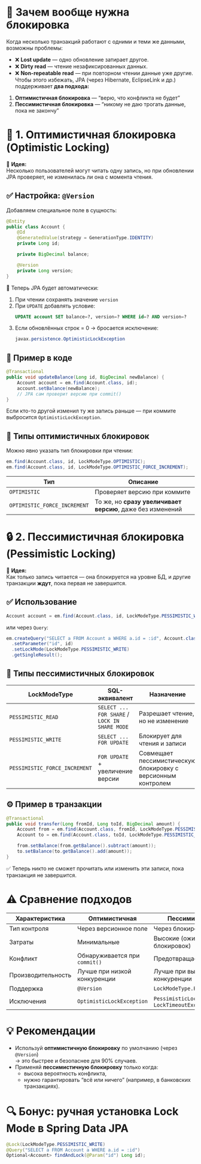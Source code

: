 # 🧠 Зачем вообще нужна блокировка
Когда несколько транзакций работают с одними и теми же данными, возможны проблемы:
- ❌ **Lost update** — одно обновление затирает другое.
- ❌ **Dirty read** — чтение незафиксированных данных.
- ❌ **Non-repeatable read** — при повторном чтении данные уже другие.
Чтобы этого избежать, JPA (через Hibernate, EclipseLink и др.) поддерживает **два подхода:**
1. **Оптимистичная блокировка** — “верю, что конфликта не будет”
2. **Пессимистичная блокировка** — “никому не даю трогать данные, пока не закончу”
# 🧩 1. Оптимистичная блокировка (Optimistic Locking)
📌 **Идея:**  
Несколько пользователей могут читать одну запись, но при обновлении JPA проверяет, не изменилась ли она с момента чтения.
## ✅ Настройка: `@Version`
Добавляем специальное поле в сущность:
```java
@Entity
public class Account {
    @Id
    @GeneratedValue(strategy = GenerationType.IDENTITY)
    private Long id;

    private BigDecimal balance;

    @Version
    private Long version;
}
```
🧠 Теперь JPA будет автоматически:
1. При чтении сохранять значение `version`
2. При `UPDATE` добавлять условие:
    ```sql
    UPDATE account SET balance=?, version=? WHERE id=? AND version=?
    ```
3. Если обновлённых строк = 0 → бросается исключение:
    ```java
    javax.persistence.OptimisticLockException
    ```
## 🔧 Пример в коде
```java
@Transactional
public void updateBalance(Long id, BigDecimal newBalance) {
    Account account = em.find(Account.class, id);
    account.setBalance(newBalance);
    // JPA сам проверит версию при commit()
}
```
Если кто-то другой изменил ту же запись раньше — при коммите выбросится `OptimisticLockException`.
## 🧩 Типы оптимистичных блокировок
Можно явно указать тип блокировки при чтении:
```java
em.find(Account.class, id, LockModeType.OPTIMISTIC);
em.find(Account.class, id, LockModeType.OPTIMISTIC_FORCE_INCREMENT);
```

|Тип|Описание|
|---|---|
|`OPTIMISTIC`|Проверяет версию при коммите|
|`OPTIMISTIC_FORCE_INCREMENT`|То же, но **сразу увеличивает версию**, даже без изменений|
# 🔒 2. Пессимистичная блокировка (Pessimistic Locking)
📌 **Идея:**  
Как только запись читается — она блокируется на уровне БД, и другие транзакции **ждут**, пока первая не завершится.
## ✅ Использование
```java
Account account = em.find(Account.class, id, LockModeType.PESSIMISTIC_WRITE);
```
или через `Query`:
```java
em.createQuery("SELECT a FROM Account a WHERE a.id = :id", Account.class)
  .setParameter("id", id)
  .setLockMode(LockModeType.PESSIMISTIC_WRITE)
  .getSingleResult();
```
## 🔧 Типы пессимистичных блокировок

|LockModeType|SQL-эквивалент|Назначение|
|---|---|---|
|`PESSIMISTIC_READ`|`SELECT ... FOR SHARE` / `LOCK IN SHARE MODE`|Разрешает чтение, но не изменение|
|`PESSIMISTIC_WRITE`|`SELECT ... FOR UPDATE`|Блокирует для чтения и записи|
|`PESSIMISTIC_FORCE_INCREMENT`|`FOR UPDATE` + увеличение версии|Совмещает пессимистическую блокировку с версионным контролем|
## ⚙️ Пример в транзакции
```java
@Transactional
public void transfer(Long fromId, Long toId, BigDecimal amount) {
    Account from = em.find(Account.class, fromId, LockModeType.PESSIMISTIC_WRITE);
    Account to = em.find(Account.class, toId, LockModeType.PESSIMISTIC_WRITE);

    from.setBalance(from.getBalance().subtract(amount));
    to.setBalance(to.getBalance().add(amount));
}
```
✅ Теперь никто не сможет прочитать или изменить эти записи, пока транзакция не завершится.
# ⚠️ Сравнение подходов

|Характеристика|Оптимистичная|Пессимистичная|
|---|---|---|
|Тип контроля|Через версионное поле|Через блокировки в БД|
|Затраты|Минимальные|Высокие (ожидание блокировок)|
|Конфликт|Обнаруживается при `commit()`|Предотвращается сразу|
|Производительность|Лучше при низкой конкуренции|Лучше при высокой конкуренции|
|Поддержка|`@Version`|`LockModeType.PESSIMISTIC_*`|
|Исключения|`OptimisticLockException`|`PessimisticLockException`, `LockTimeoutException`|
# 💡 Рекомендации
- Используй **оптимистичную блокировку** по умолчанию (через `@Version`)  
    → это быстрее и безопаснее для 90% случаев.
- Применяй **пессимистичную блокировку** только когда:
    - высока вероятность конфликта,
    - нужно гарантировать “всё или ничего” (например, в банковских транзакциях).
# 🔍 Бонус: ручная установка Lock Mode в Spring Data JPA
```java
@Lock(LockModeType.PESSIMISTIC_WRITE)
@Query("SELECT a FROM Account a WHERE a.id = :id")
Optional<Account> findAndLock(@Param("id") Long id);
```